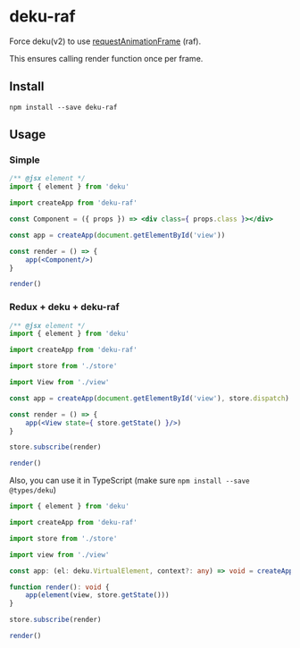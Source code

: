 # deku-raf

Force deku(v2) to use [requestAnimationFrame](https://developer.mozilla.org/en-US/docs/Web/API/window/requestAnimationFrame) (raf).


This ensures calling render function once per frame.

## Install
```
npm install --save deku-raf
```

## Usage

### Simple
```jsx
/** @jsx element */
import { element } from 'deku'

import createApp from 'deku-raf'

const Component = ({ props }) => <div class={ props.class }></div>

const app = createApp(document.getElementById('view'))

const render = () => {
	app(<Component/>)
}

render()
```

### Redux + deku + deku-raf
```jsx
/** @jsx element */
import { element } from 'deku'

import createApp from 'deku-raf'

import store from './store'

import View from './view'

const app = createApp(document.getElementById('view'), store.dispatch)

const render = () => {
	app(<View state={ store.getState() }/>)
}

store.subscribe(render)

render()
```

Also, you can use it in TypeScript (make sure `npm install --save @types/deku`)
```typescript
import { element } from 'deku'

import createApp from 'deku-raf'

import store from './store'

import view from './view'

const app: (el: deku.VirtualElement, context?: any) => void = createApp(document.getElementById('view'), store.dispatch)

function render(): void {
	app(element(view, store.getState()))
}

store.subscribe(render)

render()
```

